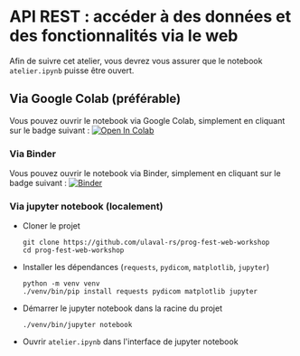 # API REST : accéder à des données et des fonctionnalités via le web

Afin de suivre cet atelier, vous devrez vous assurer que le notebook `atelier.ipynb` puisse être ouvert.

## Via Google Colab (préférable)
Vous pouvez ouvrir le notebook via Google Colab, simplement en cliquant sur le badge suivant :
[![Open In Colab](https://colab.research.google.com/assets/colab-badge.svg)](https://colab.research.google.com/github/ulaval-rs/prog-fest-web-workshop/blob/main/atelier.ipynb)


### Via Binder 
Vous pouvez ouvrir le notebook via Binder, simplement en cliquant sur le badge suivant :
[![Binder](https://mybinder.org/badge_logo.svg)](https://mybinder.org/v2/gh/ulaval-rs/prog-fest-web-workshop/HEAD?labpath=atelier.ipynb)

### Via jupyter notebook (localement)
- Cloner le projet 
  ```shell
  git clone https://github.com/ulaval-rs/prog-fest-web-workshop
  cd prog-fest-web-workshop
  ```
- Installer les dépendances (`requests`, `pydicom`, `matplotlib`, `jupyter`)
  ```shell
  python -m venv venv
  ./venv/bin/pip install requests pydicom matplotlib jupyter
  ```
- Démarrer le jupyter notebook dans la racine du projet
  ```shell
  ./venv/bin/jupyter notebook
  ```
- Ouvrir `atelier.ipynb` dans l'interface de jupyter notebook
